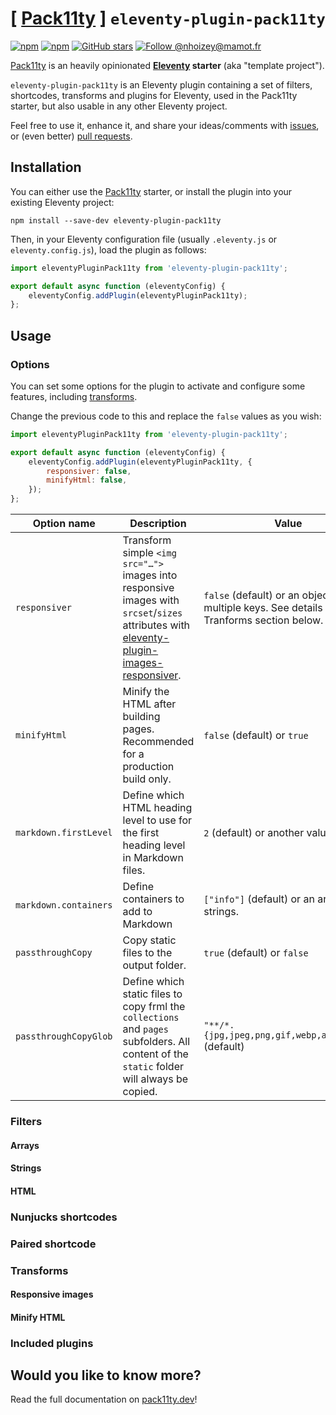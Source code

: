 # [ [Pack11ty](https://pack11ty.dev) ] `eleventy-plugin-pack11ty`

[![npm](https://img.shields.io/npm/v/eleventy-plugin-pack11ty?logo=npm&style=for-the-badge)](https://www.npmjs.com/package/eleventy-plugin-pack11ty)
[![npm](https://img.shields.io/npm/dw/eleventy-plugin-pack11ty?style=for-the-badge&logo=npm)](https://www.npmjs.com/package/eleventy-plugin-pack11ty)
[![GitHub stars](https://img.shields.io/github/stars/nhoizey/eleventy-plugin-pack11ty.svg?style=for-the-badge&logo=github)](https://github.com/nhoizey/eleventy-plugin-pack11ty/stargazers)
[![Follow @nhoizey@mamot.fr](https://img.shields.io/mastodon/follow/000262395?domain=https%3A%2F%2Fmamot.fr&style=for-the-badge&logo=mastodon&logoColor=white&color=6364FF)](https://mamot.fr/@nhoizey)

[Pack11ty](https://pack11ty.dev) is an heavily opinionated **[Eleventy](https://www.11ty.dev/) starter** (aka "template project").

`eleventy-plugin-pack11ty` is an Eleventy plugin containing a set of filters, shortcodes, transforms and plugins for Eleventy, used in the Pack11ty starter, but also usable in any other Eleventy project.

Feel free to use it, enhance it, and share your ideas/comments with [issues](https://github.com/nhoizey/eleventy-plugin-pack11ty/issues/new/choose), or (even better) [pull requests](https://github.com/nhoizey/eleventy-plugin-pack11ty/compare).

## Installation

You can either use the [Pack11ty](https://pack11ty.dev) starter, or install the plugin into your existing Eleventy project:

```shell
npm install --save-dev eleventy-plugin-pack11ty
```

Then, in your Eleventy configuration file (usually `.eleventy.js` or `eleventy.config.js`), load the plugin as follows:

```js
import eleventyPluginPack11ty from 'eleventy-plugin-pack11ty';

export default async function (eleventyConfig) {
	eleventyConfig.addPlugin(eleventyPluginPack11ty);
};
```

## Usage

### Options

You can set some options for the plugin to activate and configure some features, including [transforms](#transforms).

Change the previous code to this and replace the `false` values as you wish:

```js
import eleventyPluginPack11ty from 'eleventy-plugin-pack11ty';

export default async function (eleventyConfig) {
	eleventyConfig.addPlugin(eleventyPluginPack11ty, {
		responsiver: false,
		minifyHtml: false,
	});
};
```

| **Option name**       | **Description**                                                                                                                                                                                           | **Value**                                                                                      |
|-----------------------|-----------------------------------------------------------------------------------------------------------------------------------------------------------------------------------------------------------|------------------------------------------------------------------------------------------------|
| `responsiver`         | Transform simple `<img src="…">` images into responsive images with `srcset`/`sizes` attributes with [eleventy-plugin-images-responsiver](https://nhoizey.github.io/eleventy-plugin-images-responsiver/). | `false` (default) or an object with multiple keys. See details in the Tranforms section below. |
| `minifyHtml`          | Minify the HTML after building pages. Recommended for a production build only.                                                                                                                            | `false` (default) or `true`                                                                    |
| `markdown.firstLevel` | Define which HTML heading level to use for the first heading level in Markdown files.                                                                                                                     | `2` (default) or another value                                                                 |
| `markdown.containers` | Define containers to add to Markdown                                                                                                                                                                      | `["info"]` (default) or an array of strings.                                                   |
| `passthroughCopy`     | Copy static files to the output folder.                                                                                                                                                                   | `true` (default) or `false`                                                                    |
| `passthroughCopyGlob` | Define which static files to copy frml the `collections` and `pages` subfolders. All content of the `static` folder will always be copied.                                                                | `"**/*.{jpg,jpeg,png,gif,webp,avif,svg}"` (default)                                            |

### Filters

#### Arrays

#### Strings

#### HTML

### Nunjucks shortcodes

### Paired shortcode

### Transforms

#### Responsive images

#### Minify HTML

### Included plugins

## Would you like to know more?

Read the full documentation on [pack11ty.dev](https://pack11ty.dev/)!
